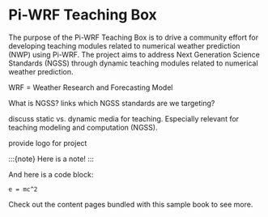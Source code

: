 # Pi-WRF Teaching Box 

The purpose of the Pi-WRF Teaching Box is to drive a community effort for developing teaching modules related to numerical weather prediction (NWP) using Pi-WRF. The project aims to address Next Generation Science Standards (NGSS) through dynamic teaching modules related to numerical weather prediction. 

WRF = Weather Research and Forecasting Model

What is NGSS?
	links
which NGSS standards are we targeting?

discuss static vs. dynamic media for teaching. Especially relevant for teaching modeling and computation (NGSS).

provide logo for project

:::{note}
Here is a note!
:::

And here is a code block:

```
e = mc^2
```

Check out the content pages bundled with this sample book to see more.
